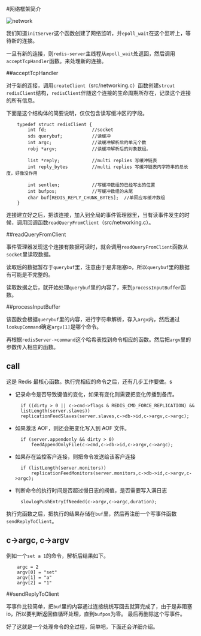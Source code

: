 #网络框架简介


![network](https://raw.github.com/redisbook/book/master/image/redis_network_arch.png)

我们知道`initServer`这个函数创建了网络监听，并``epoll_wait``在这个监听上，等待新的连接。

一旦有新的连接，则``redis-server``主线程从``epoll_wait``处返回，然后调用``acceptTcpHandler``函数。来处理新的连接。

##acceptTcpHandler

对于新的连接，调用`createClient`（src/networking.c）函数创建``strcut redisClient``结构，``redisClient``伴随这个连接的生命周期所存在，记录这个连接的所有信息。

下面是这个结构体的简要说明，仅仅包含读写缓冲区的字段。

        typedef struct redisClient {
            int fd;                 //socket
            sds querybuf;           //读缓冲
            int argc;               //读缓冲解析后的单元个数
            robj *argv;             //读缓冲解析后的对象数组。

            list *reply;            //multi replies 写缓冲链表
            int reply_bytes         //multi replies 写缓冲链表内字符串的总长度，好像没作用

            int sentlen;            //写缓冲数组的已经写出的位置
            int bufpos;             //写缓冲数组的末尾
            char buf[REDIS_REPLY_CHUNK_BYTES];  //单回应写缓冲数组
        }

连接建立好之后，把该连接，加入到全局的事件管理器里，当有读事件发生的时候，调用回调函数``readQueryFromClient``（src/networking.c）。


##readQueryFromClient

事件管理器发现这个连接有数据可读时，就会调用``readQueryFromClient``函数从``socket``里读取数据。

读取后的数据暂存于``querybuf``里，注意由于是非阻塞io，所以``querybuf``里的数据有可能是不完整的。

读取数据之后，就开始处理``querybuf``里的内容了，来到``processInputBuffer``函数。


##processInputBuffer

该函数会根据``querybuf``里的内容，进行字符串解析，存入``argv``内，然后通过``lookupCommand``确定``argv[1]``是哪个命令。

再根据``redisServer->command``这个哈希表找到命令相应的函数。然后把``argv``里的参数传入相应的函数。

## call

这是 Redis 最核心函数。执行完相应的命令之后，还有几步工作要做。s

* 记录命令是否导致键值的变化，如果有变化则需要把变化传播到备库。

        if ((dirty > 0 || c->cmd->flags & REDIS_CMD_FORCE_REPLICATION) &&
        listLength(server.slaves))                     
        replicationFeedSlaves(server.slaves,c->db->id,c->argv,c->argc);

* 如果激活 AOF，则还会把变化写入到 AOF 文件。

        if (server.appendonly && dirty > 0)
            feedAppendOnlyFile(c->cmd,c->db->id,c->argv,c->argc);

* 如果存在监控客户连接，则把命令发送给该客户连接

        if (listLength(server.monitors))
            replicationFeedMonitors(server.monitors,c->db->id,c->argv,c->argc);

* 判断命令的执行时间是否超过慢日志的阀值，是否需要写入满日志

        slowlogPushEntryIfNeeded(c->argv,c->argc,duration);

执行完函数之后，把执行的结果存储在``buf``里，然后再注册一个写事件函数``sendReplyToClient``。


## c->argc, c->argv

例如一个``set a 1``的命令，解析后结果如下。

        argc = 2
        argv[0] = "set"
        argv[1] = "a"
        argv[2] = "1"


##sendReplyToClient

写事件比较简单，把``buf``里的内容通过连接统统写回去就算完成了，由于是非阻塞io，所以要判断返回值循环处理，直到``bufpos``为零。
最后再删除这个写事件。


好了这就是一个处理命令的全过程，简单吧，下面还会详细介绍。


